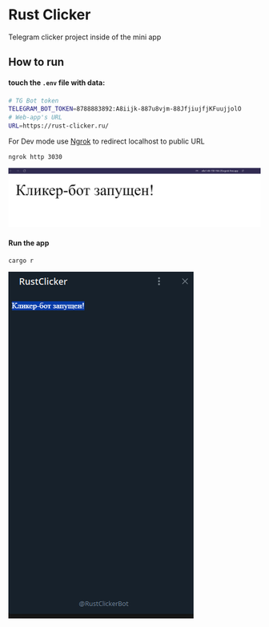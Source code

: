 # Rust Clicker
Telegram clicker project inside of the mini app

## How to run

#### touch the `.env` file with data:

```bash
# TG Bot token
TELEGRAM_BOT_TOKEN=8788883892:A8iijk-887u8vjm-88JfjiujfjKFuujjolO
# Web-app's URL
URL=https://rust-clicker.ru/
```

For Dev mode use [Ngrok](https://ngrok.com/download) to redirect localhost to public URL
```bash
ngrok http 3030
```

![Ngrok_Output](./data/img/ngrok-page.png)

#### Run the app

```bash
cargo r
```

![MiniApp_Demo](./data/img/demo.png)